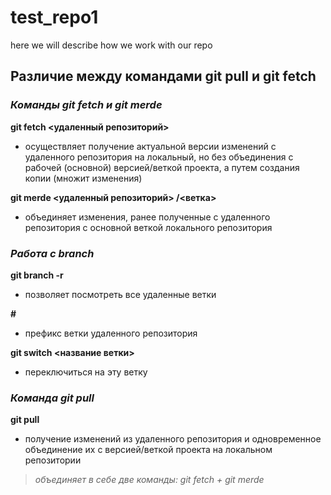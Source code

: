 # test_repo1
 here we will describe how we work with our repo

## Различие между командами git pull и git fetch

### ***Команды git fetch и git merde***

**git fetch <удаленный репозиторий>**
- осуществляет получение актуальной версии изменений с удаленного репозитория на локальный, но без объединения с рабочей (основной) версией/веткой проекта, а путем создания копии (множит изменения)

**git merde <удаленный репозиторий> /<ветка>**
- объединяет изменения, ранее полученные с удаленного репозитория с основной веткой локального репозитория


### ***Работа с branch***

**git branch -r**
- позволяет посмотреть все удаленные ветки

**#** 
- префикс ветки удаленного репозитория

**git switch <название ветки>**
- переключиться на эту ветку


### ***Команда git pull***

**git pull**
- получение изменений из удаленного репозитория и одновременное объединение их с версией/веткой проекта на локальном репозитории
> *объединяет в себе две команды: git fetch + git merde*